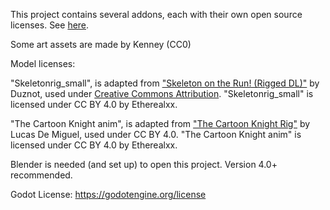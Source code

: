 This project contains several addons, each with their own open source licenses. See [here](https://github.com/etherealxx/ai-for-game-godot-college-projects/tree/main/addons).

Some art assets are made by Kenney (CC0)

Model licenses:

"Skeletonrig_small", is adapted from ["Skeleton on the Run! (Rigged DL)"](https://skfb.ly/o7VnH) by Duznot, used under [Creative Commons Attribution](http://creativecommons.org/licenses/by/4.0/).
"Skeletonrig_small" is licensed under CC BY 4.0 by Etherealxx. 

"The Cartoon Knight anim", is adapted from ["The Cartoon Knight Rig"](https://app.gumroad.com/d/aec61e3b30b6bdb5ad36bed59d56c7f4) by Lucas De Miguel, used under CC BY 4.0.
"The Cartoon Knight anim" is licensed under CC BY 4.0 by Etherealxx. 

Blender is needed (and set up) to open this project. Version 4.0+ recommended.

Godot License: https://godotengine.org/license
